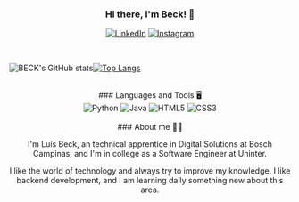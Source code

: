 <div align="center">

### Hi there, I'm Beck! 👋

[![LinkedIn](https://img.shields.io/badge/LinkedIn-0077B5?style=for-the-badge&logo=linkedin&logoColor=white)](https://www.linkedin.com/in/luísbeck)
[![Instagram](https://img.shields.io/badge/Instagram-E4405F?style=for-the-badge&logo=instagram&logoColor=white)](https://www.instagram.com/beck_luis_/)
</div><br>

<div style="display: flex;">

![BECK's GitHub stats](https://github-readme-stats.vercel.app/api?username=LuisHBeck&show_icons=true&theme=dark&hide_border=true&locale=en) 

[![Top Langs](https://github-readme-stats.vercel.app/api/top-langs/?username=LuisHBeck&layout=compact&theme=dark&hide_border=true&locale=en)](https://github.com/anuraghazra/github-readme-stats)
</div><br>

<div align="center">
### Languages and Tools 🖥️
<div style="display: inline_block">
    <img alt="Python" src="https://img.shields.io/badge/Python-3776AB?style=for-the-badge&logo=python&logoColor=white"/>
    <img alt="Java" src="https://img.shields.io/badge/Java-ED8B00?style=for-the-badge&logo=openjdk&logoColor=white"/>
    <img alt="HTML5" src="https://img.shields.io/badge/HTML-239120?style=for-the-badge&logo=html5&logoColor=white"/>
    <img alt="CSS3" src="https://img.shields.io/badge/CSS-239120?&style=for-the-badge&logo=css3&logoColor=white"/>
</div><br>
</div>

<div align="center">
### About me 👨‍🎓

I'm Luís Beck, an technical apprentice in Digital Solutions at Bosch Campinas, and I'm in college as a Software Engineer at Uninter.

I like the world of technology and always try to improve my knowledge. I like backend development, and I am learning daily something new about this area.  
</div>
